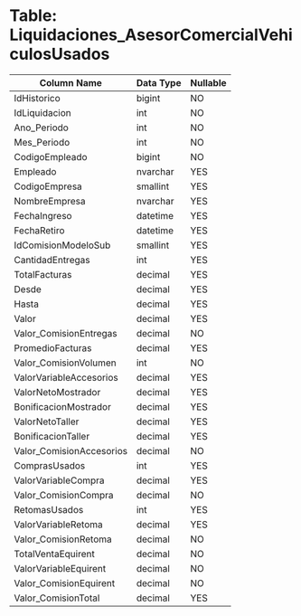 # Table: Liquidaciones_AsesorComercialVehiculosUsados

| Column Name | Data Type | Nullable |
|-------------|-----------|----------|
| IdHistorico | bigint | NO |
| IdLiquidacion | int | NO |
| Ano_Periodo | int | NO |
| Mes_Periodo | int | NO |
| CodigoEmpleado | bigint | NO |
| Empleado | nvarchar | YES |
| CodigoEmpresa | smallint | YES |
| NombreEmpresa | nvarchar | YES |
| FechaIngreso | datetime | YES |
| FechaRetiro | datetime | YES |
| IdComisionModeloSub | smallint | YES |
| CantidadEntregas | int | YES |
| TotalFacturas | decimal | YES |
| Desde | decimal | YES |
| Hasta | decimal | YES |
| Valor | decimal | YES |
| Valor_ComisionEntregas | decimal | NO |
| PromedioFacturas | decimal | YES |
| Valor_ComisionVolumen | int | NO |
| ValorVariableAccesorios | decimal | YES |
| ValorNetoMostrador | decimal | YES |
| BonificacionMostrador | decimal | YES |
| ValorNetoTaller | decimal | YES |
| BonificacionTaller | decimal | YES |
| Valor_ComisionAccesorios | decimal | NO |
| ComprasUsados | int | YES |
| ValorVariableCompra | decimal | YES |
| Valor_ComisionCompra | decimal | NO |
| RetomasUsados | int | YES |
| ValorVariableRetoma | decimal | YES |
| Valor_ComisionRetoma | decimal | NO |
| TotalVentaEquirent | decimal | NO |
| ValorVariableEquirent | decimal | NO |
| Valor_ComisionEquirent | decimal | NO |
| Valor_ComisionTotal | decimal | YES |
